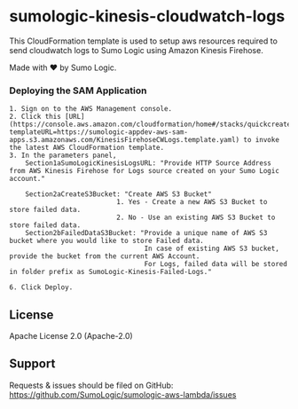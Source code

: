 # sumologic-kinesis-cloudwatch-logs

This CloudFormation template is used to setup aws resources required to send cloudwatch logs to Sumo Logic using Amazon Kinesis Firehose.

Made with ❤️ by Sumo Logic.

### Deploying the SAM Application

    1. Sign on to the AWS Management console.
    2. Click this [URL](https://console.aws.amazon.com/cloudformation/home#/stacks/quickcreate?templateURL=https://sumologic-appdev-aws-sam-apps.s3.amazonaws.com/KinesisFirehoseCWLogs.template.yaml) to invoke the latest AWS CloudFormation template.
    3. In the parameters panel,
        Section1aSumoLogicKinesisLogsURL: "Provide HTTP Source Address from AWS Kinesis Firehose for Logs source created on your Sumo Logic account."
        
        Section2aCreateS3Bucket: "Create AWS S3 Bucket"
                               1. Yes - Create a new AWS S3 Bucket to store failed data.
                               2. No - Use an existing AWS S3 Bucket to store failed data.
        Section2bFailedDataS3Bucket: "Provide a unique name of AWS S3 bucket where you would like to store Failed data. 
                                      In case of existing AWS S3 bucket, provide the bucket from the current AWS Account. 
                                      For Logs, failed data will be stored in folder prefix as SumoLogic-Kinesis-Failed-Logs."         
                       
    6. Click Deploy.

## License

Apache License 2.0 (Apache-2.0)

## Support
Requests & issues should be filed on GitHub: https://github.com/SumoLogic/sumologic-aws-lambda/issues

